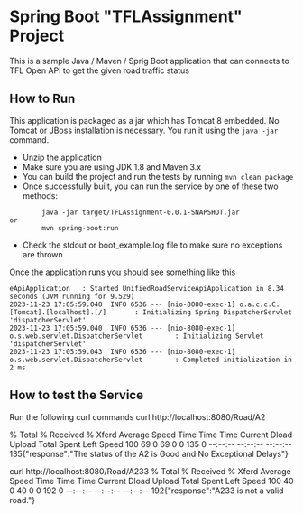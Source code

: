 # Spring Boot "TFLAssignment"  Project

This is a sample Java / Maven / Sprig Boot application that can 
connects to TFL Open API   to get the given road traffic status
## How to Run

This application is packaged as a jar which has Tomcat 8 embedded. No Tomcat or JBoss installation is necessary. You run it using the ```java -jar``` command.

* Unzip the application
* Make sure you are using JDK 1.8 and Maven 3.x
* You can build the project and run the tests by running ```mvn clean package```
* Once successfully built, you can run the service by one of these two methods:
```
        java -jar target/TFLAssignment-0.0.1-SNAPSHOT.jar
or
        mvn spring-boot:run
```
* Check the stdout or boot_example.log file to make sure no exceptions are thrown

Once the application runs you should see something like this

```
eApiApplication   : Started UnifiedRoadServiceApiApplication in 8.34 seconds (JVM running for 9.529)
2023-11-23 17:05:59.040  INFO 6536 --- [nio-8080-exec-1] o.a.c.c.C.[Tomcat].[localhost].[/]       : Initializing Spring DispatcherServlet 'dispatcherServlet'
2023-11-23 17:05:59.040  INFO 6536 --- [nio-8080-exec-1] o.s.web.servlet.DispatcherServlet        : Initializing Servlet 'dispatcherServlet'
2023-11-23 17:05:59.043  INFO 6536 --- [nio-8080-exec-1] o.s.web.servlet.DispatcherServlet        : Completed initialization in 2 ms

```

## How to test the Service
Run the following curl commands 
curl http://localhost:8080/Road/A2

% Total    % Received % Xferd  Average Speed   Time    Time     Time  Current
Dload  Upload   Total   Spent    Left  Speed
100    69    0    69    0     0    135      0 --:--:-- --:--:-- --:--:--   135{"response":"The status of the A2 is Good and No Exceptional Delays"}


curl http://localhost:8080/Road/A233
% Total    % Received % Xferd  Average Speed   Time    Time     Time  Current
Dload  Upload   Total   Spent    Left  Speed
100    40    0    40    0     0    192      0 --:--:-- --:--:-- --:--:--   192{"response":"A233 is not a valid road."}

